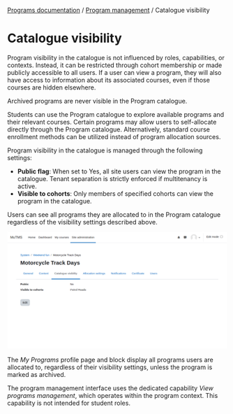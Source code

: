 [Programs documentation](index.md) / [Program management](management_index.md) / Catalogue visibility

# Catalogue visibility

Program visibility in the catalogue is not influenced by roles, capabilities, or contexts. Instead, it can be restricted
through cohort membership or made publicly accessible to all users. If a user can view a program, they will also have access
to information about its associated courses, even if those courses are hidden elsewhere.

Archived programs are never visible in the Program catalogue.

Students can use the Program catalogue to explore available programs and their relevant courses. Certain programs may allow
users to self-allocate directly through the Program catalogue. Alternatively, standard course enrollment methods can be
utilized instead of program allocation sources.

Program visibility in the catalogue is managed through the following settings:
- **Public flag**: When set to Yes, all site users can view the program in the catalogue. Tenant separation is strictly enforced if multitenancy is active.
- **Visible to cohorts**: Only members of specified cohorts can view the program in the catalogue.

Users can see all programs they are allocated to in the Program catalogue regardless of the visibility settings described above.

![Catalog visibility](img/program_visibility.png)

The _My Programs_ profile page and block display all programs users are allocated to, regardless of their visibility
settings, unless the program is marked as archived.

The program management interface uses the dedicated capability _View programs management_, which operates within
the program context. This capability is not intended for student roles.
